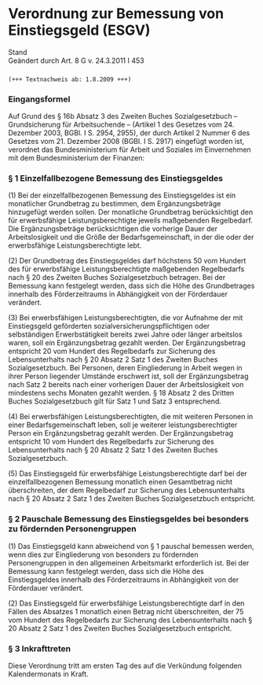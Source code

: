 Verordnung zur Bemessung von Einstiegsgeld (ESGV)
=================================================

Stand  
Geändert durch Art. 8 G v. 24.3.2011 I 453

### 

```
(+++ Textnachweis ab: 1.8.2009 +++)
```

### Eingangsformel

Auf Grund des § 16b Absatz 3 des Zweiten Buches Sozialgesetzbuch – Grundsicherung für Arbeitsuchende – (Artikel 1 des Gesetzes vom 24. Dezember 2003, BGBl. I S. 2954, 2955), der durch Artikel 2 Nummer 6 des Gesetzes vom 21. Dezember 2008 (BGBl. I S. 2917) eingefügt worden ist, verordnet das Bundesministerium für Arbeit und Soziales im Einvernehmen mit dem Bundesministerium der Finanzen:

### § 1 Einzelfallbezogene Bemessung des Einstiegsgeldes

(1) Bei der einzelfallbezogenen Bemessung des Einstiegsgeldes ist ein monatlicher Grundbetrag zu bestimmen, dem Ergänzungsbeträge hinzugefügt werden sollen. Der monatliche Grundbetrag berücksichtigt den für erwerbsfähige Leistungsberechtigte jeweils maßgebenden Regelbedarf. Die Ergänzungsbeträge berücksichtigen die vorherige Dauer der Arbeitslosigkeit und die Größe der Bedarfsgemeinschaft, in der die oder der erwerbsfähige Leistungsberechtigte lebt.

(2) Der Grundbetrag des Einstiegsgeldes darf höchstens 50 vom Hundert des für erwerbsfähige Leistungsberechtigte maßgebenden Regelbedarfs nach § 20 des Zweiten Buches Sozialgesetzbuch betragen. Bei der Bemessung kann festgelegt werden, dass sich die Höhe des Grundbetrages innerhalb des Förderzeitraums in Abhängigkeit von der Förderdauer verändert.

(3) Bei erwerbsfähigen Leistungsberechtigten, die vor Aufnahme der mit Einstiegsgeld geförderten sozialversicherungspflichtigen oder selbständigen Erwerbstätigkeit bereits zwei Jahre oder länger arbeitslos waren, soll ein Ergänzungsbetrag gezahlt werden. Der Ergänzungsbetrag entspricht 20 vom Hundert des Regelbedarfs zur Sicherung des Lebensunterhalts nach § 20 Absatz 2 Satz 1 des Zweiten Buches Sozialgesetzbuch. Bei Personen, deren Eingliederung in Arbeit wegen in ihrer Person liegender Umstände erschwert ist, soll der Ergänzungsbetrag nach Satz 2 bereits nach einer vorherigen Dauer der Arbeitslosigkeit von mindestens sechs Monaten gezahlt werden. § 18 Absatz 2 des Dritten Buches Sozialgesetzbuch gilt für Satz 1 und Satz 3 entsprechend.

(4) Bei erwerbsfähigen Leistungsberechtigten, die mit weiteren Personen in einer Bedarfsgemeinschaft leben, soll je weiterer leistungsberechtigter Person ein Ergänzungsbetrag gezahlt werden. Der Ergänzungsbetrag entspricht 10 vom Hundert des Regelbedarfs zur Sicherung des Lebensunterhalts nach § 20 Absatz 2 Satz 1 des Zweiten Buches Sozialgesetzbuch.

(5) Das Einstiegsgeld für erwerbsfähige Leistungsberechtigte darf bei der einzelfallbezogenen Bemessung monatlich einen Gesamtbetrag nicht überschreiten, der dem Regelbedarf zur Sicherung des Lebensunterhalts nach § 20 Absatz 2 Satz 1 des Zweiten Buches Sozialgesetzbuch entspricht.

### § 2 Pauschale Bemessung des Einstiegsgeldes bei besonders zu fördernden Personengruppen

(1) Das Einstiegsgeld kann abweichend von § 1 pauschal bemessen werden, wenn dies zur Eingliederung von besonders zu fördernden Personengruppen in den allgemeinen Arbeitsmarkt erforderlich ist. Bei der Bemessung kann festgelegt werden, dass sich die Höhe des Einstiegsgeldes innerhalb des Förderzeitraums in Abhängigkeit von der Förderdauer verändert.

(2) Das Einstiegsgeld für erwerbsfähige Leistungsberechtigte darf in den Fällen des Absatzes 1 monatlich einen Betrag nicht überschreiten, der 75 vom Hundert des Regelbedarfs zur Sicherung des Lebensunterhalts nach § 20 Absatz 2 Satz 1 des Zweiten Buches Sozialgesetzbuch entspricht.

### § 3 Inkrafttreten

Diese Verordnung tritt am ersten Tag des auf die Verkündung folgenden Kalendermonats in Kraft.
